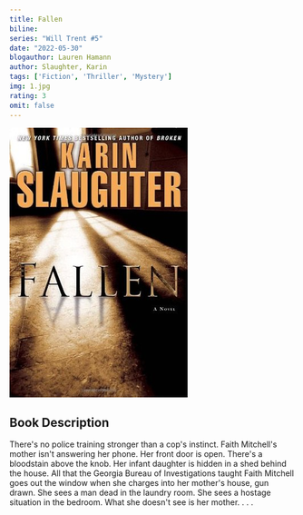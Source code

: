 ```yaml
---
title: Fallen
biline:
series: "Will Trent #5"
date: "2022-05-30"
blogauthor: Lauren Hamann
author: Slaughter, Karin
tags: ['Fiction', 'Thriller', 'Mystery']
img: 1.jpg
rating: 3
omit: false
---
```


![Book Cover](1.jpg)


## Book Description

There's no police training stronger than a cop's instinct. Faith Mitchell's mother isn't answering her phone. Her front door is open. There's a bloodstain above the knob. Her infant daughter is hidden in a shed behind the house. All that the Georgia Bureau of Investigations taught Faith Mitchell goes out the window when she charges into her mother's house, gun drawn. She sees a man dead in the laundry room. She sees a hostage situation in the bedroom. What she doesn't see is her mother. . . .
